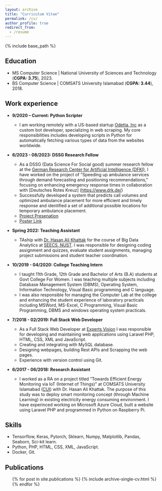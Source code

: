 ```yaml
---
layout: archive
title: "Curriculum Vitae"
permalink: /cv/
author_profile: true
redirect_from:
  - /resume
---
```


{% include base_path %}

## Education

* MS Computer Science | National University of Sciences and Technology (**CGPA: 3.75**), 2023.
* BS Computer Science | COMSATS University Islamabad (**CGPA: 3.44**), 2018.


## Work experience

* **9/2020 – Current: Python Scripter**
    * I am working remotely with a US-based startup [Odetta, Inc](https://odetta.ai/) as a custom bot developer, specializing in web scraping. My core responsibilities includes developing scripts in Python for automatically fetching various types of data from the websites worldwide.

* **6/2023 - 08/2023: DSSG Research Fellow**
    * As a DSSG (Data Science For Social good) summer research fellow at the [German Research Center for Artificial Intelligence (DFKI)](https://www.dfki.de/en/web/research/research-departments/data-science-and-its-applications), I have worked on the project of "Speeding up ambulance services through demand forecasting and positioning recommendations," focusing on enhancing emergency response times in collaboration with [Deutsches Rotes Kreuz] (https://www.drk.de/)
    * Successfully developed a system that predicts call volumes and optimized ambulance placement for more efficient and timely response and identified a set of additional possible locations for temporary ambulance placement.
    * [Project Presenation](https://www.youtube.com/watch?v=NOWofvaEsmk)
    * [Poster Link](https://samiakiran.github.io/files/DRK_poster_2023.pdf)

* **Spring 2022: Teaching Assistant**
  * TAship with [Dr. Hasan Ali Khattak](https://www.linkedin.com/in/hasanalikhattak/) for the course of Big Data Analytics at [SEECS, NUST](https://seecs.nust.edu.pk/). I was responsible for designing coding assignment and quizzes, evaluate student assignments, managing project submissions and student teacher coordination.

* **10/2019 - 04/2020: College Teaching Intern**
  * I taught 11th Grade, 12th Grade and Bachelor of Arts (B.A) students at Govt College For Women. I was teaching multiple subjects including Database Management System (DBMS), Operating System, Information Technology,
Visual Basic programming and C language.
  * I was also responsible for managing the Computer Lab at the college and enhancing the student experience of
  laboratory practicals including MSWord, MS-Excel, C Programming, Visual Basic Programming, DBMS and
  windows operating system practicals.

* **7/2018 - 02/2019: Full Stack Web Developer**
  * As a Full Stack Web Developer at [Experts Vision](https://eveati.com/) I was responsible for developing and maintaining web applications using Laravel PHP, HTML, CSS, XML and JavaScript. 
  * Creating and integrating with MySQL database. 
  * Designing webpages, building Rest APIs and Scrapping the web pages.
  * Experience with version control using Git.

* **6/2017 - 06/2018: Research Assistant**

  * I worked as a RA on a project titled ”Towards Efficient Energy Monitoring via IoT (Internet of Things)” at COMSATS University Islamabad ([CUI](https://www.comsats.edu.pk/)) with Dr. Hasan Ali
  Khattak. The purpose of this study was to deploy smart monitoring concept (through Machine Learning) in
  existing electricity energy consuming environment. I have experinced working on Microsoft Azure Cloud, built a website using Laravel PHP
  and programmed in Python on Raspberry Pi.
  
## Skills

* Tensorflow, Keras, Pytorch, Sklearn, Numpy, Matplotlib, Pandas, Seaborn, Sci-kit learn.
* Python, PHP, HTML, CSS, XML, JavaScript.
* Docker, Git.

## Publications

  <ul>{% for post in site.publications %}
    {% include archive-single-cv.html %}
  {% endfor %}</ul>
 
